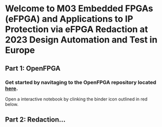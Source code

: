 # Welcome to M03 Embedded FPGAs (eFPGA) and Applications to IP Protection via eFPGA Redaction at 2023 Design Automation and Test in Europe

## Part 1: OpenFPGA

### Get started by navitaging to the OpenFPGA repository located [here](https://github.com/lnis-uofu/OpenFPGA).

Open a interactive notebook by clinking the binder icon outlined in red below.




## Part 2: Redaction...
